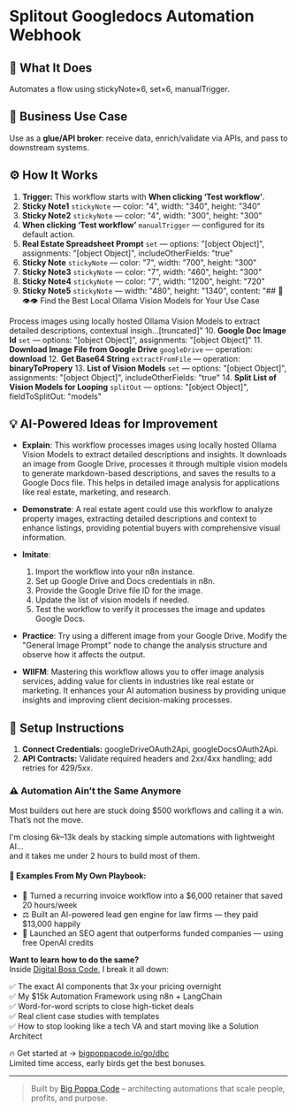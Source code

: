 # Splitout Googledocs Automation Webhook
## 🚀 What It Does
Automates a flow using stickyNote×6, set×6, manualTrigger.

## 💼 Business Use Case
Use as a **glue/API broker**: receive data, enrich/validate via APIs, and pass to downstream systems.

## ⚙️ How It Works
1. **Trigger:** This workflow starts with **When clicking ‘Test workflow’**.
2. **Sticky Note1** `stickyNote` — color: "4", width: "340", height: "340"
3. **Sticky Note2** `stickyNote` — color: "4", width: "300", height: "300"
4. **When clicking ‘Test workflow’** `manualTrigger` — configured for its default action.
5. **Real Estate Spreadsheet Prompt** `set` — options: "[object Object]", assignments: "[object Object]", includeOtherFields: "true"
6. **Sticky Note** `stickyNote` — color: "7", width: "700", height: "300"
7. **Sticky Note3** `stickyNote` — color: "7", width: "460", height: "300"
8. **Sticky Note4** `stickyNote` — color: "7", width: "1200", height: "720"
9. **Sticky Note5** `stickyNote` — width: "480", height: "1340", content: "## 🦙👁️👁️ Find the Best Local Ollama Vision Models for Your Use Case

Process images using locally hosted Ollama Vision Models to extract detailed descriptions, contextual insigh…[truncated]"
10. **Google Doc Image Id** `set` — options: "[object Object]", assignments: "[object Object]"
11. **Download Image File from Google Drive** `googleDrive` — operation: **download**
12. **Get Base64 String** `extractFromFile` — operation: **binaryToPropery**
13. **List of Vision Models** `set` — options: "[object Object]", assignments: "[object Object]", includeOtherFields: "true"
14. **Split List of Vision Models for Looping** `splitOut` — options: "[object Object]", fieldToSplitOut: "models"

## 💡 AI-Powered Ideas for Improvement
- **Explain**: This workflow processes images using locally hosted Ollama Vision Models to extract detailed descriptions and insights. It downloads an image from Google Drive, processes it through multiple vision models to generate markdown-based descriptions, and saves the results to a Google Docs file. This helps in detailed image analysis for applications like real estate, marketing, and research.

- **Demonstrate**: A real estate agent could use this workflow to analyze property images, extracting detailed descriptions and context to enhance listings, providing potential buyers with comprehensive visual information.

- **Imitate**: 
  1. Import the workflow into your n8n instance.
  2. Set up Google Drive and Docs credentials in n8n.
  3. Provide the Google Drive file ID for the image.
  4. Update the list of vision models if needed.
  5. Test the workflow to verify it processes the image and updates Google Docs.

- **Practice**: Try using a different image from your Google Drive. Modify the "General Image Prompt" node to change the analysis structure and observe how it affects the output.

- **WIIFM**: Mastering this workflow allows you to offer image analysis services, adding value for clients in industries like real estate or marketing. It enhances your AI automation business by providing unique insights and improving client decision-making processes.

## 🔧 Setup Instructions
1. **Connect Credentials:** googleDriveOAuth2Api, googleDocsOAuth2Api.
2. **API Contracts:** Validate required headers and 2xx/4xx handling; add retries for 429/5xx.

### ⚠️ Automation Ain’t the Same Anymore

Most builders out here are stuck doing $500 workflows and calling it a win.  
That’s not the move.  

I'm closing $6k–$13k deals by stacking simple automations with lightweight AI...  
and it takes me under 2 hours to build most of them.

#### 🧠 Examples From My Own Playbook:
- 🔁 Turned a recurring invoice workflow into a $6,000 retainer that saved 20 hours/week  
- ⚖️ Built an AI-powered lead gen engine for law firms — they paid $13,000 happily  
- 🚀 Launched an SEO agent that outperforms funded companies — using free OpenAI credits  

**Want to learn how to do the same?**  
Inside [Digital Boss Code](https://bigpoppacode.io/go/dbc), I break it all down:

✅ The exact AI components that 3x your pricing overnight  
✅ My $15k Automation Framework using n8n + LangChain  
✅ Word-for-word scripts to close high-ticket deals  
✅ Real client case studies with templates  
✅ How to stop looking like a tech VA and start moving like a Solution Architect  

🔥 Get started at → [bigpoppacode.io/go/dbc](https://bigpoppacode.io/go/dbc)  
Limited time access, early birds get the best bonuses.

---
> Built by [Big Poppa Code](https://bigpoppacode.io) – architecting automations that scale people, profits, and purpose.
